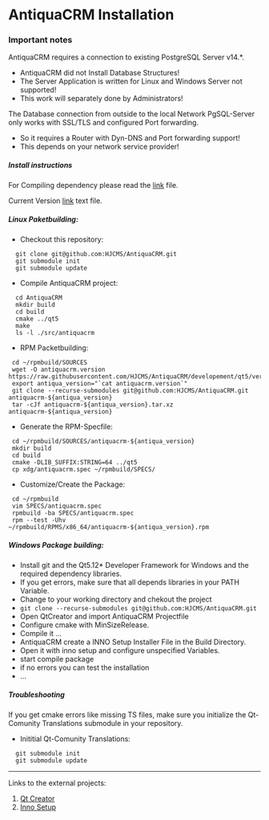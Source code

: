 # AntiquaCRM Installation

### Important notes

AntiquaCRM requires a connection to existing PostgreSQL Server v14.*.
  - AntiquaCRM did not Install Database Structures!
  - The Server Application is written for Linux and Windows Server not supported!
  - This work will separately done by Administrators!

The Database connection from outside to the local Network PgSQL-Server only works with SSL/TLS and configured Port forwarding.
  - So it requires a Router with Dyn-DNS and Port forwarding support!
  - This depends on your network service provider!

##### Install instructions

For Compiling dependency please read the [link](PACKETBUILDERS.md) file.

Current Version [link](qt5/version.txt) text file.

##### Linux Paketbuilding:

- Checkout this repository:
```
  git clone git@github.com:HJCMS/AntiquaCRM.git
  git submodule init
  git submodule update
```

- Compile AntiquaCRM project:
```
  cd AntiquaCRM
  mkdir build
  cd build
  cmake ../qt5
  make
  ls -l ./src/antiquacrm
```

- RPM Packetbuilding:
```
 cd ~/rpmbuild/SOURCES
 wget -O antiquacrm.version https://raw.githubusercontent.com/HJCMS/AntiquaCRM/developement/qt5/version.txt
 export antiqua_version="`cat antiquacrm.version`"
 git clone --recurse-submodules git@github.com:HJCMS/AntiquaCRM.git antiquacrm-${antiqua_version}
 tar -cJf antiquacrm-${antiqua_version}.tar.xz antiquacrm-${antiqua_version}
```

- Generate the RPM-Specfile:
```
 cd ~/rpmbuild/SOURCES/antiquacrm-${antiqua_version}
 mkdir build
 cd build
 cmake -DLIB_SUFFIX:STRING=64 ../qt5
 cp xdg/antiquacrm.spec ~/rpmbuild/SPECS/
```

- Customize/Create the Package:
```
 cd ~/rpmbuild
 vim SPECS/antiquacrm.spec
 rpmbuild -ba SPECS/antiquacrm.spec
 rpm --test -Uhv ~/rpmbuild/RPMS/x86_64/antiquacrm-${antiqua_version}.rpm
```

##### Windows Package building:
  - Install git and the Qt5.12* Developer Framework for Windows and the required dependency libraries.
  - If you get errors, make sure that all depends libraries in your PATH Variable.
  - Change to your working directory and chekout the project
  - `git clone --recurse-submodules git@github.com:HJCMS/AntiquaCRM.git`
  - Open QtCreator and import AntiquaCRM Projectfile
  - Configure cmake with MinSizeRelease.
  - Compile it ...
  - AntiquaCRM create a INNO Setup Installer File in the Build Directory.
  - Open it with inno setup and configure unspecified Variables.
  - start compile package
  - if no errors you can test the installation
  - ...

##### Troubleshooting

If you get cmake errors like missing TS files, make sure you initialize the Qt-Comunity Translations submodule in your repository.

- Inititial Qt-Comunity Translations:
```
  git submodule init
  git submodule update
```

---

Links to the external projects:

1. <a href="https://www.qt.io/product/development-tools">Qt Creator</a>
2. <a href="https://jrsoftware.org/isinfo.php">Inno Setup</a>

